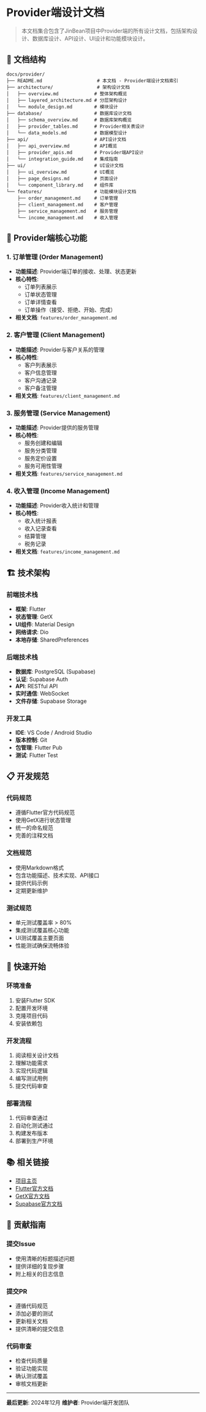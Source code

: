 # Provider端设计文档

> 本文档集合包含了JinBean项目中Provider端的所有设计文档，包括架构设计、数据库设计、API设计、UI设计和功能模块设计。

## 📁 文档结构

```
docs/provider/
├── README.md                    # 本文档 - Provider端设计文档索引
├── architecture/                # 架构设计文档
│   ├── overview.md             # 整体架构概览
│   ├── layered_architecture.md # 分层架构设计
│   └── module_design.md        # 模块设计
├── database/                   # 数据库设计文档
│   ├── schema_overview.md      # 数据库架构概览
│   ├── provider_tables.md      # Provider相关表设计
│   └── data_models.md          # 数据模型设计
├── api/                        # API设计文档
│   ├── api_overview.md         # API概览
│   ├── provider_apis.md        # Provider端API设计
│   └── integration_guide.md    # 集成指南
├── ui/                         # UI设计文档
│   ├── ui_overview.md          # UI概览
│   ├── page_designs.md         # 页面设计
│   └── component_library.md    # 组件库
└── features/                   # 功能模块设计文档
    ├── order_management.md     # 订单管理
    ├── client_management.md    # 客户管理
    ├── service_management.md   # 服务管理
    └── income_management.md    # 收入管理
```

## 🎯 Provider端核心功能

### 1. 订单管理 (Order Management)
- **功能描述**: Provider端订单的接收、处理、状态更新
- **核心特性**: 
  - 订单列表展示
  - 订单状态管理
  - 订单详情查看
  - 订单操作（接受、拒绝、开始、完成）
- **相关文档**: `features/order_management.md`

### 2. 客户管理 (Client Management)
- **功能描述**: Provider与客户关系的管理
- **核心特性**:
  - 客户列表展示
  - 客户信息管理
  - 客户沟通记录
  - 客户备注管理
- **相关文档**: `features/client_management.md`

### 3. 服务管理 (Service Management)
- **功能描述**: Provider提供的服务管理
- **核心特性**:
  - 服务创建和编辑
  - 服务分类管理
  - 服务定价设置
  - 服务可用性管理
- **相关文档**: `features/service_management.md`

### 4. 收入管理 (Income Management)
- **功能描述**: Provider收入统计和管理
- **核心特性**:
  - 收入统计报表
  - 收入记录查看
  - 结算管理
  - 税务记录
- **相关文档**: `features/income_management.md`

## 🏗 技术架构

### 前端技术栈
- **框架**: Flutter
- **状态管理**: GetX
- **UI组件**: Material Design
- **网络请求**: Dio
- **本地存储**: SharedPreferences

### 后端技术栈
- **数据库**: PostgreSQL (Supabase)
- **认证**: Supabase Auth
- **API**: RESTful API
- **实时通信**: WebSocket
- **文件存储**: Supabase Storage

### 开发工具
- **IDE**: VS Code / Android Studio
- **版本控制**: Git
- **包管理**: Flutter Pub
- **测试**: Flutter Test

## 📋 开发规范

### 代码规范
- 遵循Flutter官方代码规范
- 使用GetX进行状态管理
- 统一的命名规范
- 完善的注释文档

### 文档规范
- 使用Markdown格式
- 包含功能描述、技术实现、API接口
- 提供代码示例
- 定期更新维护

### 测试规范
- 单元测试覆盖率 > 80%
- 集成测试覆盖核心功能
- UI测试覆盖主要页面
- 性能测试确保流畅体验

## 🚀 快速开始

### 环境准备
1. 安装Flutter SDK
2. 配置开发环境
3. 克隆项目代码
4. 安装依赖包

### 开发流程
1. 阅读相关设计文档
2. 理解功能需求
3. 实现代码逻辑
4. 编写测试用例
5. 提交代码审查

### 部署流程
1. 代码审查通过
2. 自动化测试通过
3. 构建发布版本
4. 部署到生产环境

## 📚 相关链接

- [项目主页](https://github.com/Hanzg20/JinBean-HOME)
- [Flutter官方文档](https://flutter.dev/docs)
- [GetX官方文档](https://pub.dev/packages/get)
- [Supabase官方文档](https://supabase.com/docs)

## 🤝 贡献指南

### 提交Issue
- 使用清晰的标题描述问题
- 提供详细的复现步骤
- 附上相关的日志信息

### 提交PR
- 遵循代码规范
- 添加必要的测试
- 更新相关文档
- 提供清晰的提交信息

### 代码审查
- 检查代码质量
- 验证功能实现
- 确认测试覆盖
- 审核文档更新

---

**最后更新**: 2024年12月
**维护者**: Provider端开发团队 
